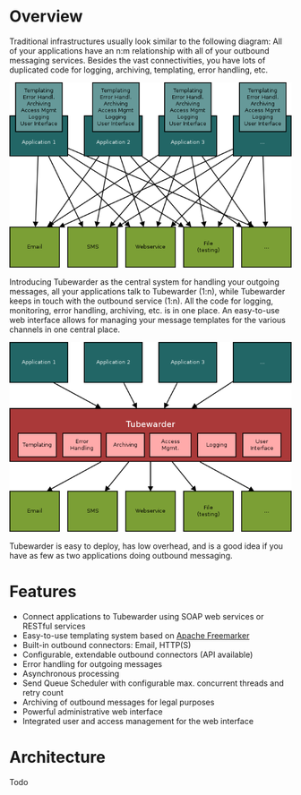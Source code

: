 # Overview
Traditional infrastructures usually look similar to the following diagram: All of your applications have an n:m relationship with all of your outbound messaging services. Besides the vast connectivities, you have lots of duplicated code for logging, archiving, templating, error handling, etc. 

![Traditional infrastructure without Tubewarder](img/infrastructure_wo_tubewarder.png)

Introducing Tubewarder as the central system for handling your outgoing messages, all your applications talk to Tubewarder (1:n), while Tubewarder keeps in touch with the outbound service (1:n). All the code for logging, monitoring, error handling, archiving, etc. is in one place. An easy-to-use web interface allows for managing your message templates for the various channels in one central place. 

![Modern infrastructure wit Tubewarder](img/infrastructure_w_tubewarder.png)

Tubewarder is easy to deploy, has low overhead, and is a good idea if you have as few as two applications doing outbound messaging.


# Features
* Connect applications to Tubewarder using SOAP web services or RESTful services
* Easy-to-use templating system based on [Apache Freemarker](http://freemarker.incubator.apache.org)
* Built-in outbound connectors: Email, HTTP(S)
* Configurable, extendable outbound connectors (API available)
* Error handling for outgoing messages
* Asynchronous processing
* Send Queue Scheduler with configurable max. concurrent threads and retry count
* Archiving of outbound messages for legal purposes
* Powerful administrative web interface
* Integrated user and access management for the web interface 


# Architecture
Todo
